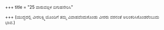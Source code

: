 +++
title = "25 ವಾರುವಙ್ಗಳ ಬಿಗುಹನೇರಿಸಿ"

+++
(ಯುದ್ಧದಲ್ಲಿ ವೀರಲಕ್ಷ್ಮಿಯೊಂದಿಗೆ ತಮ್ಮ ವಿವಾಹವೆಂದುಕೊಂಡು ವೀರರು ವರನಂತೆ ಅಲಂಕರಿಸಿಕೊಂಡರೆಂಬುದು ಭಾವ.)